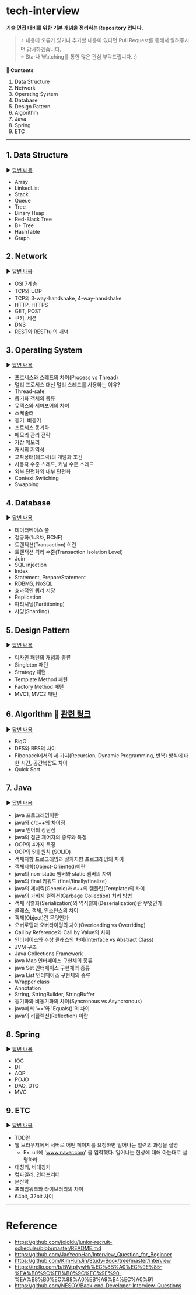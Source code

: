 # tech-interview

**기술 면접 대비를 위한 기본 개념을 정리하는 Repository 입니다.**
> :star: 내용에 오류가 있거나 추가할 내용이 있다면 Pull Request를 통해서 알려주시면 감사하겠습니다.
> <br> :star: Star나 Watching를 통한 많은 관심 부탁드립니다. :)

**:book: Contents**
1. Data Structure
2. Network
3. Operating System
4. Database
5. Design Pattern
6. Algorithm
7. Java
8. Spring
9. ETC

---

## 1. Data Structure
:arrow_forward: [답변 내용](/contents/datastructure.md)
* Array
* LinkedList
* Stack
* Queue
* Tree
* Binary Heap
* Red-Black Tree
* B+ Tree
* HashTable
* Graph

## 2. Network
:arrow_forward: [답변 내용](/contents/network.md)
* OSI 7계층
* TCP와 UDP
* TCP의 3-way-handshake, 4-way-handshake
* HTTP, HTTPS
* GET, POST
* 쿠키, 세션
* DNS
* REST와 RESTful의 개념

## 3. Operating System
:arrow_forward: [답변 내용](/contents/os.md)
* 프로세스와 스레드의 차이(Process vs Thread)
* 멀티 프로세스 대신 멀티 스레드를 사용하는 이유?
* Thread-safe
* 동기화 객체의 종류
* 뮤텍스와 세마포어의 차이
* 스케줄러
* 동기, 비동기
* 프로세스 동기화
* 메모리 관리 전략
* 가상 메모리
* 캐시의 지역성
* 교착상태(데드락)의 개념과 조건
* 사용자 수준 스레드, 커널 수준 스레드
* 외부 단편화와 내부 단편화
* Context Switching
* Swapping

## 4. Database
:arrow_forward: [답변 내용](/contents/db.md)
* 데이터베이스 풀
* 정규화(1~3차, BCNF)
* 트랜잭션(Transaction) 이란
* 트랜잭션 격리 수준(Transaction Isolation Level)
* Join
* SQL injection
* Index
* Statement, PrepareStatement
* RDBMS, NoSQL
* 효과적인 쿼리 저장
* Replication
* 파티셔닝(Partitioning)
* 샤딩(Sharding)

## 5. Design Pattern
:arrow_forward: [답변 내용](/contents/designpattern.md)
* 디자인 패턴의 개념과 종류
* Singleton 패턴
* Strategy 패턴
* Template Method 패턴
* Factory Method 패턴
* MVC1, MVC2 패턴

## 6. Algorithm :pushpin: [관련 링크](https://github.com/Do-Hee/algorithm-study)
:arrow_forward: [답변 내용](/contents/algorithm.md)
* BigO
* DFS와 BFS의 차이
* Fibonacci에서의 세 가지(Recursion, Dynamic Programming, 반복) 방식에 대한 시간, 공간복잡도 차이
* Quick Sort


## 7. Java
:arrow_forward: [답변 내용](/contents/java.md)
* java 프로그래밍이란
* java와 c/c++의 차이점
* java 언어의 장단점
* java의 접근 제어자의 종류와 특징
* OOP의 4가지 특징
* OOP의 5대 원칙 (SOLID)
* 객체지향 프로그래밍과 절차지향 프로그래밍의 차이
* 객체지향(Object-Oriented)이란
* java의 non-static 멤버와 static 멤버의 차이
* java의 final 키워드 (final/finally/finalize)
* java의 제네릭(Generic)과 c++의 템플릿(Template)의 차이
* java의 가비지 컬렉션(Garbage Collection) 처리 방법
* 객체 직렬화(Serialization)와 역직렬화(Deserialization)란 무엇인가
* 클래스, 객체, 인스턴스의 차이
* 객체(Object)란 무엇인가
* 오버로딩과 오버라이딩의 차이(Overloading vs Overriding)
* Call by Reference와 Call by Value의 차이
* 인터페이스와 추상 클래스의 차이(Interface vs Abstract Class)
* JVM 구조
* Java Collections Framework
* java Map 인터페이스 구현체의 종류
* java Set 인터페이스 구현체의 종류
* java List 인터페이스 구현체의 종류
* Wrapper class
* Annotation
* String, StringBuilder, StringBuffer
* 동기화와 비동기화의 차이(Syncronous vs Asyncronous)
* java에서 '=='와 'Equals()'의 차이
* java의 리플렉션(Reflection) 이란


## 8. Spring
:arrow_forward: [답변 내용](/contents/spring.md)
* IOC
* DI
* AOP
* POJO
* DAO, DTO
* MVC

## 9. ETC
:arrow_forward: [답변 내용](/contents/etc.md)
* TDD란
* 웹 브라우저에서 서버로 어떤 페이지를 요청하면 일어나는 일련의 과정을 설명
  * Ex. url에 'www.naver.com' 을 입력했다. 일어나는 현상에 대해 아는대로 설명하라.
* 대칭키, 비대칭키
* 컴파일러, 인터프리터
* 분산락
* 프레임워크와 라이브러리의 차이
* 64bit, 32bit 차이

---

# Reference
* https://github.com/jojoldu/junior-recruit-scheduler/blob/master/README.md
* https://github.com/JaeYeopHan/Interview_Question_for_Beginner
* https://github.com/KimHunJin/Study-Book/tree/master/interview
* https://trello.com/b/BWtpfywH/%EC%8B%A0%EC%9E%85-%EA%B0%9C%EB%B0%9C%EC%9E%90-%EA%B8%B0%EC%88%A0%EB%A9%B4%EC%A0%91
* https://github.com/NESOY/Back-end-Developer-Interview-Questions
